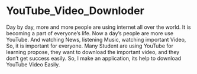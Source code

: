 # YouTube_Video_Downloder
Day by day, more and more people are using internet all over the world. It is becoming a part of everyone’s life. Now a day’s people are more use YouTube. And watching News, listening Music, watching important Video, So, it is important for everyone. Many Student are using YouTube for learning propose, they want to download the important video, and they don’t get success easily. So, I make an application, its help to download YouTube Video Easily. 
